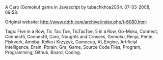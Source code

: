 A Caro (Gomoku) game in Javascript by tubachkhoa2004. 07-03-2008, 09:58.

Original website: http://www.ddth.com/archive/index.php/t-6080.html

Tags: Five in a Row, Tic Tac Toe, TicTacToe, 5 in a Row, Go-Moku, Connect, Connect5, Connect6, Caro, Noughts and Crosses, Gomoku, Renju, Pente, Piskvork, Amoba, Kółko i Krzyżyk, Gomocup, AI, Engine, Artificial Intelligence, Brain, Pbrain, Gra, Game, Source Code Files, Program, Programming, Github, Board, Coding.
